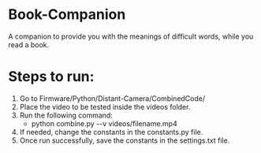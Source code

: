 # Book-Companion
A companion to provide you with the meanings of difficult words, while you read a book. 

# Steps to run:
1. Go to Firmware/Python/Distant-Camera/CombinedCode/
2. Place the video to be tested inside the videos folder.
3. Run the following command: 
   - python combine.py --v videos/filename.mp4
4. If needed, change the constants in the constants.py file.
5. Once run successfully, save the constants in the settings.txt file.
